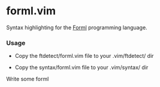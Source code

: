 forml.vim
=========

Syntax highlighting for the [Forml](https://github.com/texodus/forml) programming language.

### Usage

  - Copy the ftdetect/forml.vim file to your .vim/ftdetect/ dir

  - Copy the syntax/forml.vim file to your .vim/syntax/ dir

Write some forml
